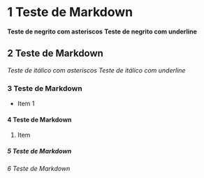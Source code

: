 # 1 Teste de Markdown 

**Teste de negrito com asteriscos**
__Teste de negrito com underline__


## 2 Teste de Markdown 

*Teste de itálico com asteriscos*
_Teste de itálico com underline_
### 3 Teste de Markdown 

* Item 1
#### 4 Teste de Markdown 

1. Item
##### 5 Teste de Markdown 
###### 6 Teste de Markdown 
